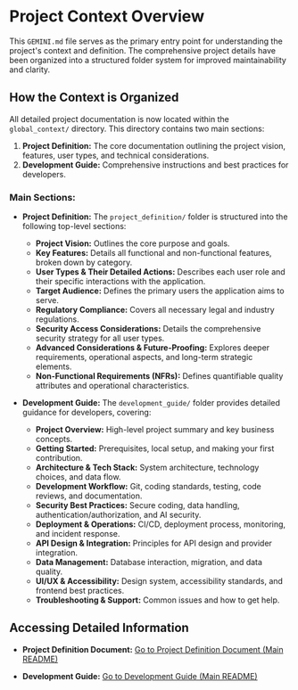 # Project Context Overview

This `GEMINI.md` file serves as the primary entry point for understanding the project's context and definition. The comprehensive project details have been organized into a structured folder system for improved maintainability and clarity.

## How the Context is Organized

All detailed project documentation is now located within the `global_context/` directory. This directory contains two main sections:

1.  **Project Definition:** The core documentation outlining the project vision, features, user types, and technical considerations.
2.  **Development Guide:** Comprehensive instructions and best practices for developers.

### Main Sections:

*   **Project Definition:** The `project_definition/` folder is structured into the following top-level sections:
    *   **Project Vision:** Outlines the core purpose and goals.
    *   **Key Features:** Details all functional and non-functional features, broken down by category.
    *   **User Types & Their Detailed Actions:** Describes each user role and their specific interactions with the application.
    *   **Target Audience:** Defines the primary users the application aims to serve.
    *   **Regulatory Compliance:** Covers all necessary legal and industry regulations.
    *   **Security Access Considerations:** Details the comprehensive security strategy for all user types.
    *   **Advanced Considerations & Future-Proofing:** Explores deeper requirements, operational aspects, and long-term strategic elements.
    *   **Non-Functional Requirements (NFRs):** Defines quantifiable quality attributes and operational characteristics.

*   **Development Guide:** The `development_guide/` folder provides detailed guidance for developers, covering:
    *   **Project Overview:** High-level project summary and key business concepts.
    *   **Getting Started:** Prerequisites, local setup, and making your first contribution.
    *   **Architecture & Tech Stack:** System architecture, technology choices, and data flow.
    *   **Development Workflow:** Git, coding standards, testing, code reviews, and documentation.
    *   **Security Best Practices:** Secure coding, data handling, authentication/authorization, and AI security.
    *   **Deployment & Operations:** CI/CD, deployment process, monitoring, and incident response.
    *   **API Design & Integration:** Principles for API design and provider integration.
    *   **Data Management:** Database interaction, migration, and data quality.
    *   **UI/UX & Accessibility:** Design system, accessibility standards, and frontend best practices.
    *   **Troubleshooting & Support:** Common issues and how to get help.

## Accessing Detailed Information

*   **Project Definition Document:**
    [Go to Project Definition Document (Main README)](./global_context/project_definition/README.md)

*   **Development Guide:**
    [Go to Development Guide (Main README)](./global_context/development_guide/README.md)